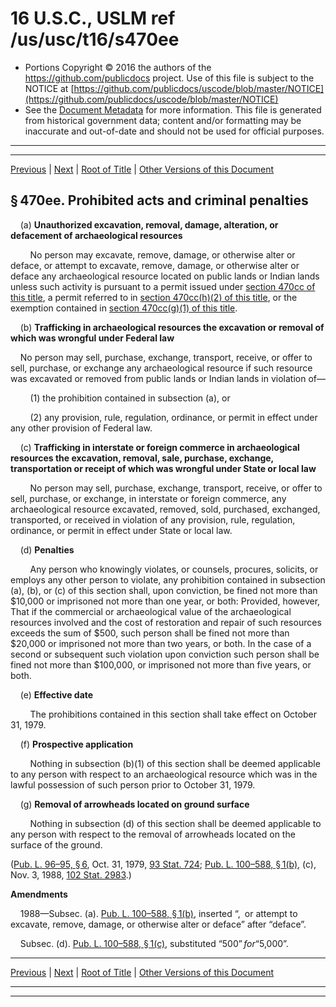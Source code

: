 ---
---

# 16 U.S.C., USLM ref /us/usc/t16/s470ee

* Portions Copyright © 2016 the authors of the https://github.com/publicdocs project.
  Use of this file is subject to the NOTICE at [https://github.com/publicdocs/uscode/blob/master/NOTICE](https://github.com/publicdocs/uscode/blob/master/NOTICE)
* See the [Document Metadata](././../../../..//README.md) for more information.
  This file is generated from historical government data; content and/or formatting may be inaccurate and out-of-date and should not be used for official purposes.

----------
----------

[Previous](./../../../..//us/usc/t16/ch1B/m__us_usc_t16_s470dd.md) | [Next](./../../../..//us/usc/t16/ch1B/m__us_usc_t16_s470ff.md) | [Root of Title](./../../../../) | [Other Versions of this Document](https://publicdocs.github.io/go/links?ns=uslm&ref=%2Fus%2Fusc%2Ft16%2Fs470ee)

## § 470ee. Prohibited acts and criminal penalties

    (a) __Unauthorized excavation, removal, damage, alteration, or defacement of archaeological resources__ 

        No person may excavate, remove, damage, or otherwise alter or deface, or attempt to excavate, remove, damage, or otherwise alter or deface any archaeological resource located on public lands or Indian lands unless such activity is pursuant to a permit issued under [section 470cc of this title][/us/usc/t16/s470cc], a permit referred to in [section 470cc(h)(2) of this title][/us/usc/t16/s470cc/h/2], or the exemption contained in [section 470cc(g)(1) of this title][/us/usc/t16/s470cc/g/1].

    (b) __Trafficking in archaeological resources the excavation or removal of which was wrongful under Federal law__ 

    No person may sell, purchase, exchange, transport, receive, or offer to sell, purchase, or exchange any archaeological resource if such resource was excavated or removed from public lands or Indian lands in violation of—

        (1) the prohibition contained in subsection (a), or

        (2) any provision, rule, regulation, ordinance, or permit in effect under any other provision of Federal law.

    (c) __Trafficking in interstate or foreign commerce in archaeological resources the excavation, removal, sale, purchase, exchange, transportation or receipt of which was wrongful under State or local law__ 

        No person may sell, purchase, exchange, transport, receive, or offer to sell, purchase, or exchange, in interstate or foreign commerce, any archaeological resource excavated, removed, sold, purchased, exchanged, transported, or received in violation of any provision, rule, regulation, ordinance, or permit in effect under State or local law.

    (d) __Penalties__ 

        Any person who knowingly violates, or counsels, procures, solicits, or employs any other person to violate, any prohibition contained in subsection (a), (b), or (c) of this section shall, upon conviction, be fined not more than $10,000 or imprisoned not more than one year, or both: Provided, however, That if the commercial or archaeological value of the archaeological resources involved and the cost of restoration and repair of such resources exceeds the sum of $500, such person shall be fined not more than $20,000 or imprisoned not more than two years, or both. In the case of a second or subsequent such violation upon conviction such person shall be fined not more than $100,000, or imprisoned not more than five years, or both.

    (e) __Effective date__ 

        The prohibitions contained in this section shall take effect on October 31, 1979.

    (f) __Prospective application__ 

        Nothing in subsection (b)(1) of this section shall be deemed applicable to any person with respect to an archaeological resource which was in the lawful possession of such person prior to October 31, 1979.

    (g) __Removal of arrowheads located on ground surface__ 

        Nothing in subsection (d) of this section shall be deemed applicable to any person with respect to the removal of arrowheads located on the surface of the ground.

([Pub. L. 96–95, § 6][/us/pl/96/95/s6], Oct. 31, 1979, [93 Stat. 724][/us/stat/93/724]; [Pub. L. 100–588, § 1(b)][/us/pl/100/588/s1/b], (c), Nov. 3, 1988, [102 Stat. 2983][/us/stat/102/2983].)

 __Amendments__ 

    1988—Subsec. (a). [Pub. L. 100–588, § 1(b)][/us/pl/100/588/s1/b], inserted “, or attempt to excavate, remove, damage, or otherwise alter or deface” after “deface”.

    Subsec. (d). [Pub. L. 100–588, § 1(c)][/us/pl/100/588/s1/c], substituted “$500” for “$5,000”.

----------

[Previous](./../../../..//us/usc/t16/ch1B/m__us_usc_t16_s470dd.md) | [Next](./../../../..//us/usc/t16/ch1B/m__us_usc_t16_s470ff.md) | [Root of Title](./../../../../) | [Other Versions of this Document](https://publicdocs.github.io/go/links?ns=uslm&ref=%2Fus%2Fusc%2Ft16%2Fs470ee)

----------
----------

[/us/usc/t16/s470cc]: https://publicdocs.github.io/go/links?ns=uslm&ref=%2Fus%2Fusc%2Ft16%2Fs470cc
[/us/usc/t16/s470cc/h/2]: https://publicdocs.github.io/go/links?ns=uslm&ref=%2Fus%2Fusc%2Ft16%2Fs470cc%2Fh%2F2
[/us/usc/t16/s470cc/g/1]: https://publicdocs.github.io/go/links?ns=uslm&ref=%2Fus%2Fusc%2Ft16%2Fs470cc%2Fg%2F1
[/us/pl/96/95/s6]: https://publicdocs.github.io/go/links?ns=uslm&ref=%2Fus%2Fpl%2F96%2F95%2Fs6
[/us/stat/93/724]: https://publicdocs.github.io/go/links?ns=uslm&ref=%2Fus%2Fstat%2F93%2F724
[/us/pl/100/588/s1/b]: https://publicdocs.github.io/go/links?ns=uslm&ref=%2Fus%2Fpl%2F100%2F588%2Fs1%2Fb
[/us/stat/102/2983]: https://publicdocs.github.io/go/links?ns=uslm&ref=%2Fus%2Fstat%2F102%2F2983
[/us/pl/100/588/s1/b]: https://publicdocs.github.io/go/links?ns=uslm&ref=%2Fus%2Fpl%2F100%2F588%2Fs1%2Fb
[/us/pl/100/588/s1/c]: https://publicdocs.github.io/go/links?ns=uslm&ref=%2Fus%2Fpl%2F100%2F588%2Fs1%2Fc



